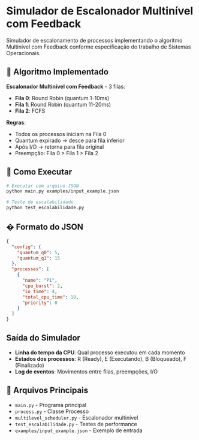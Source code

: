 # Simulador de Escalonador Multinível com Feedback

Simulador de escalonamento de processos implementando o algoritmo Multinível com Feedback conforme especificação do trabalho de Sistemas Operacionais.

## 🎯 Algoritmo Implementado

**Escalonador Multinível com Feedback** - 3 filas:
- **Fila 0**: Round Robin (quantum 1-10ms) 
- **Fila 1**: Round Robin (quantum 11-20ms)
- **Fila 2**: FCFS

**Regras**:
- Todos os processos iniciam na Fila 0
- Quantum expirado → desce para fila inferior
- Após I/O → retorna para fila original
- Preempção: Fila 0 > Fila 1 > Fila 2

## 🚀 Como Executar

```bash
# Executar com arquivo JSON
python main.py examples/input_example.json

# Teste de escalabilidade
python test_escalabilidade.py
```

## � Formato do JSON

```json
{
  "config": {
    "quantum_q0": 5,
    "quantum_q1": 15
  },
  "processes": [
    {
      "name": "P1",
      "cpu_burst": 2,
      "io_time": 4,
      "total_cpu_time": 10,
      "priority": 0
    }
  ]
}
```

##  Saída do Simulador

- **Linha do tempo da CPU**: Qual processo executou em cada momento
- **Estados dos processos**: R (Ready), E (Executando), B (Bloqueado), F (Finalizado)
- **Log de eventos**: Movimentos entre filas, preempções, I/O

## 📁 Arquivos Principais

- `main.py` - Programa principal
- `process.py` - Classe Processo
- `multilevel_scheduler.py` - Escalonador multinível
- `test_escalabilidade.py` - Testes de performance
- `examples/input_example.json` - Exemplo de entrada
